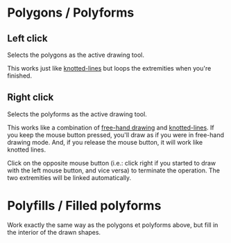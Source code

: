 # Polygons / Polyforms #

## Left click ##

Selects the polygons as the active drawing tool.

This works just like [knotted-lines](Lines.md) but loops the extremities when you're finished.

## Right click ##

Selects the polyforms as the active drawing tool.

This works like a combination of [free-hand drawing](FreeHandDraw.md) and [knotted-lines](Lines.md). If you keep the mouse button pressed, you'll draw as if you were in free-hand drawing mode. And, if you release the mouse button, it will work like knotted lines.

Click on the opposite mouse button (i.e.: click right if you started to draw with the left mouse button, and vice versa) to terminate the operation. The two extremities will be linked automatically.

# Polyfills / Filled polyforms #

Work exactly the same way as the polygons et polyforms above, but fill in the interior of the drawn shapes.